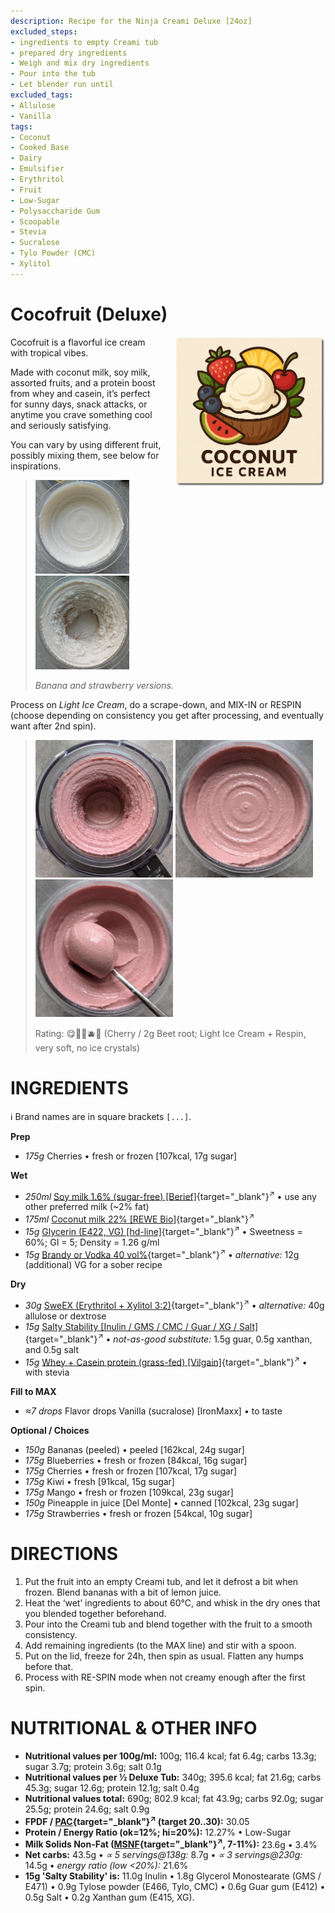 ```yaml
---
description: Recipe for the Ninja Creami Deluxe [24oz]
excluded_steps:
- ingredients to empty Creami tub
- prepared dry ingredients
- Weigh and mix dry ingredients
- Pour into the tub
- Let blender run until
excluded_tags:
- Allulose
- Vanilla
tags:
- Coconut
- Cooked Base
- Dairy
- Emulsifier
- Erythritol
- Fruit
- Low-Sugar
- Polysaccharide Gum
- Scoopable
- Stevia
- Sucralose
- Tylo Powder (CMC)
- Xylitol
---
```

# Cocofruit (Deluxe)
<img style="float: right; margin-left: 1.5em;" width=240 alt="Logo" src="cocofruit-ice-cream-logo.png" />

Cocofruit is a flavorful ice cream with tropical vibes.

Made with coconut milk, soy milk, assorted fruits, and a protein boost from whey and casein,
it’s perfect for sunny days, snack attacks, or anytime you crave something cool and seriously satisfying.

You can vary by using different fruit, possibly mixing them, see below for inspirations.

> <img width=150 alt="Spun Ice Cream" src="Coco-Banana_2025-04-06.jpg" class="zoomable" />
> <img width=150 alt="Spun Ice Cream" src="Coco-Strawberry_2025-04-06.jpg" class="zoomable" />
> 
> *Banana and strawberry versions.*

Process on *Light Ice Cream*, do a scrape-down, and MIX-IN or RESPIN (choose depending on consistency you get after processing, and eventually want after 2nd spin).

> <img width=220 alt="After Light Ice Cream" src="Cocofruit-Cherry_2025-09-28_1.jpg" class="zoomable" />
> <img width=220 alt="After Respin" src="Cocofruit-Cherry_2025-09-28_2.jpg" class="zoomable" />
> <img width=220 alt="Scooped" src="Cocofruit-Cherry_2025-09-28_3.jpg" class="zoomable" />
> 
> Rating: 😋🍓🍌🫐🥥 (Cherry / 2g Beet root; Light Ice Cream + Respin, very soft, no ice crystals)

# INGREDIENTS

ℹ️ Brand names are in square brackets `[...]`.

**Prep**

  - _175g_ Cherries • fresh or frozen [107kcal, 17g sugar]

**Wet**

  - _250ml_ [Soy milk 1.6% (sugar-free) \[Berief\]](/ice-creamery/info/ingredients/#soy-milk){target="_blank"}<sup>↗</sup> • use any other preferred milk (~2% fat)
  - _175ml_ [Coconut milk 22% \[REWE Bio\]](/ice-creamery/info/ingredients/#coconut-milk){target="_blank"}<sup>↗</sup>
  - _15g_ [Glycerin (E422, VG) \[hd-line\]](/ice-creamery/info/ingredients/#vegetable-glycerin-glycerol-vg-e422){target="_blank"}<sup>↗</sup> • Sweetness = 60%; GI = 5; Density = 1.26 g/ml
  - _15g_ [Brandy or Vodka 40 vol%](/ice-creamery/info/ingredients/#alcohol-ethanol){target="_blank"}<sup>↗</sup> • *alternative:* 12g (additional) VG for a sober recipe

**Dry**

  - _30g_ [SweEX (Erythritol + Xylitol 3:2)](/ice-creamery/info/ingredients/#sweex-erythritol-xylitol-blend){target="_blank"}<sup>↗</sup> • *alternative:* 40g allulose or dextrose
  - _15g_ [Salty Stability \[Inulin / GMS / CMC / Guar / XG / Salt\]](/ice-creamery/S/Salty%20Stability/){target="_blank"}<sup>↗</sup> • *not-as-good substitute:* 1.5g guar, 0.5g xanthan, and 0.5g salt
  - _15g_ [Whey + Casein protein (grass-fed) \[Vilgain\]](/ice-creamery/info/ingredients/#whey-protein){target="_blank"}<sup>↗</sup> • with stevia

**Fill to MAX**

  - _≈7 drops_ Flavor drops Vanilla (sucralose) [IronMaxx] • to taste

**Optional / Choices**

  - _150g_ Bananas (peeled) • peeled [162kcal, 24g sugar]
  - _175g_ Blueberries • fresh or frozen [84kcal, 16g sugar]
  - _175g_ Cherries • fresh or frozen [107kcal, 17g sugar]
  - _175g_ Kiwi • fresh [91kcal, 15g sugar]
  - _175g_ Mango • fresh or frozen [109kcal, 23g sugar]
  - _150g_ Pineapple in juice [Del Monte] • canned [102kcal, 23g sugar]
  - _175g_ Strawberries • fresh or frozen [54kcal, 10g sugar]

# DIRECTIONS

 1. Put the fruit into an empty Creami tub, and let it defrost a bit when frozen. Blend bananas with a bit of lemon juice.
 1. Heat the ‘wet’ ingredients to about 60°C, and whisk in the dry ones that you blended together beforehand.
 1. Pour into the Creami tub and blend together with the fruit to a smooth consistency.
 1. Add remaining ingredients (to the MAX line) and stir with a spoon.
 1. Put on the lid, freeze for 24h, then spin as usual. Flatten any humps before that.
 1. Process with RE-SPIN mode when not creamy enough after the first spin.

# NUTRITIONAL & OTHER INFO

- **Nutritional values per 100g/ml:** 100g; 116.4 kcal; fat 6.4g; carbs 13.3g; sugar 3.7g; protein 3.6g; salt 0.1g
- **Nutritional values per ½ Deluxe Tub:** 340g; 395.6 kcal; fat 21.6g; carbs 45.3g; sugar 12.6g; protein 12.1g; salt 0.4g
- **Nutritional values total:** 690g; 802.9 kcal; fat 43.9g; carbs 92.0g; sugar 25.5g; protein 24.6g; salt 0.9g
- **FPDF / [PAC](/ice-creamery/info/glossary/#potere-anti-congelante-pac){target="_blank"}<sup>↗</sup> (target 20..30):** 30.05
- **Protein / Energy Ratio (ok=12%; hi=20%):** 12.27% • Low-Sugar
- **Milk Solids Non-Fat ([MSNF](/ice-creamery/info/glossary/#milk-solids-not-fat-msnf){target="_blank"}<sup>↗</sup>, 7-11%):** 23.6g • 3.4%
- **Net carbs:** 43.5g • *∝ 5 servings@138g:* 8.7g • *∝ 3 servings@230g:* 14.5g • *energy ratio (low <20%):* 21.6%
- **15g 'Salty Stability' is:** 11.0g Inulin • 1.8g Glycerol Monostearate (GMS / E471) • 0.9g Tylose powder (E466, Tylo, CMC) • 0.6g Guar gum (E412) • 0.5g Salt • 0.2g Xanthan gum (E415, XG).
